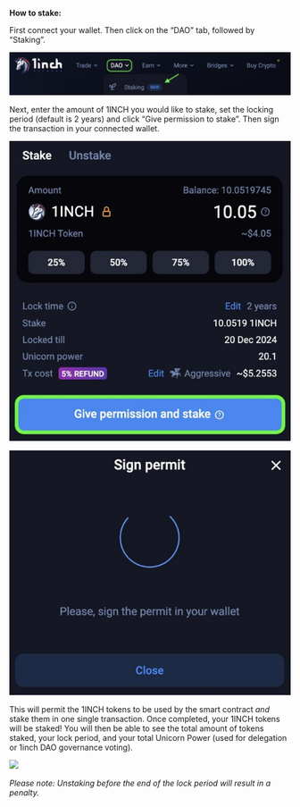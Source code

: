 ﻿**How to stake:**

First connect your wallet. Then click on the “DAO” tab, followed by “Staking”.

![](DAODropdown.jpeg)

Next, enter the amount of 1INCH you would like to stake, set the locking period (default is 2 years) and click “Give permission to stake”. Then sign the transaction in your connected wallet.

![](GivePermissionButton.jpeg)

![](SignPermit.jpeg)

This will permit the 1INCH tokens to be used by the smart contract *and* stake them in one single transaction. Once completed, your 1INCH tokens will be staked! You will then be able to see the total amount of tokens staked, your lock period, and your total Unicorn Power (used for delegation or 1inch DAO governance voting).

![](StakingAndUnicornPower.png)

*Please note: Unstaking before the end of the lock period will result in a penalty.*
